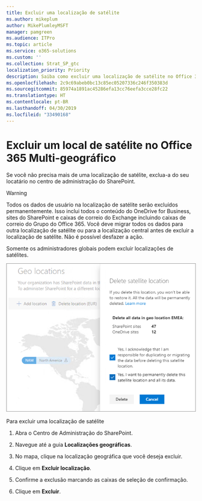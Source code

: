 ```yaml
---
title: Excluir uma localização de satélite
ms.author: mikeplum
author: MikePlumleyMSFT
manager: pamgreen
ms.audience: ITPro
ms.topic: article
ms.service: o365-solutions
ms.custom: ''
ms.collection: Strat_SP_gtc
localization_priority: Priority
description: Saiba como excluir uma localização de satélite no Office 365 Multi-geográfico.
ms.openlocfilehash: 2c9c69abeb0bc13c85ec05207336c246f350383d
ms.sourcegitcommit: 85974a1891ac45286efa13cc76eefa3cce28fc22
ms.translationtype: HT
ms.contentlocale: pt-BR
ms.lasthandoff: 04/30/2019
ms.locfileid: "33490168"
---
```

# <a name="delete-a-satellite-location-in-office-365-multi-geo"></a>Excluir um local de satélite no Office 365 Multi-geográfico

Se você não precisa mais de uma localização de satélite, exclua-a do seu locatário no centro de administração do SharePoint.

> [!WARNING]
> Todos os dados de usuário na localização de satélite serão excluídos permanentemente. Isso inclui todos o conteúdo do OneDrive for Business, sites do SharePoint e caixas de correio do Exchange incluindo caixas de correio do Grupo do Office 365. Você deve migrar todos os dados para outra localização de satélite ou para a localização central antes de excluir a localização de satélite. Não é possível desfazer a ação.

Somente os administradores globais podem excluir localizações de satélites.

![Captura de tela de um centro de administração multi-geográfico mostrando a exclusão da interface do usuário de uma localização](media/multi-geo-delete-satellite-location.png)

Para excluir uma localização de satélite

1. Abra o Centro de Administração do SharePoint.

2. Navegue até a guia **Localizações geográficas**.

3. No mapa, clique na localização geográfica que você deseja excluir.

4. Clique em **Excluir localização**.

5. Confirme a exclusão marcando as caixas de seleção de confirmação.

6. Clique em **Excluir**.
